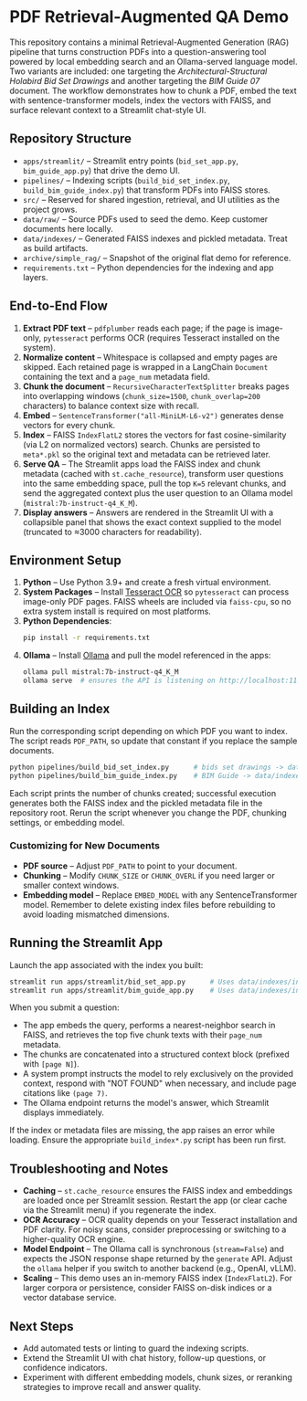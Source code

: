 # PDF Retrieval-Augmented QA Demo

This repository contains a minimal Retrieval-Augmented Generation (RAG) pipeline that turns construction PDFs into a question-answering tool powered by local embedding search and an Ollama-served language model. Two variants are included: one targeting the *Architectural-Structural Holabird Bid Set Drawings* and another targeting the *BIM Guide 07* document. The workflow demonstrates how to chunk a PDF, embed the text with sentence-transformer models, index the vectors with FAISS, and surface relevant context to a Streamlit chat-style UI.

## Repository Structure

- `apps/streamlit/` – Streamlit entry points (`bid_set_app.py`, `bim_guide_app.py`) that drive the demo UI.
- `pipelines/` – Indexing scripts (`build_bid_set_index.py`, `build_bim_guide_index.py`) that transform PDFs into FAISS stores.
- `src/` – Reserved for shared ingestion, retrieval, and UI utilities as the project grows.
- `data/raw/` – Source PDFs used to seed the demo. Keep customer documents here locally.
- `data/indexes/` – Generated FAISS indexes and pickled metadata. Treat as build artifacts.
- `archive/simple_rag/` – Snapshot of the original flat demo for reference.
- `requirements.txt` – Python dependencies for the indexing and app layers.

## End-to-End Flow

1. **Extract PDF text** – `pdfplumber` reads each page; if the page is image-only, `pytesseract` performs OCR (requires Tesseract installed on the system).
2. **Normalize content** – Whitespace is collapsed and empty pages are skipped. Each retained page is wrapped in a LangChain `Document` containing the text and a `page_num` metadata field.
3. **Chunk the document** – `RecursiveCharacterTextSplitter` breaks pages into overlapping windows (`chunk_size=1500`, `chunk_overlap=200` characters) to balance context size with recall.
4. **Embed** – `SentenceTransformer("all-MiniLM-L6-v2")` generates dense vectors for every chunk.
5. **Index** – FAISS `IndexFlatL2` stores the vectors for fast cosine-similarity (via L2 on normalized vectors) search. Chunks are persisted to `meta*.pkl` so the original text and metadata can be retrieved later.
6. **Serve QA** – The Streamlit apps load the FAISS index and chunk metadata (cached with `st.cache_resource`), transform user questions into the same embedding space, pull the top `K=5` relevant chunks, and send the aggregated context plus the user question to an Ollama model (`mistral:7b-instruct-q4_K_M`).
7. **Display answers** – Answers are rendered in the Streamlit UI with a collapsible panel that shows the exact context supplied to the model (truncated to ≈3000 characters for readability).

## Environment Setup

1. **Python** – Use Python 3.9+ and create a fresh virtual environment.
2. **System Packages** – Install [Tesseract OCR](https://github.com/tesseract-ocr/tesseract) so `pytesseract` can process image-only PDF pages. FAISS wheels are included via `faiss-cpu`, so no extra system install is required on most platforms.
3. **Python Dependencies**:
   ```bash
   pip install -r requirements.txt
   ```
4. **Ollama** – Install [Ollama](https://ollama.ai/) and pull the model referenced in the apps:
   ```bash
   ollama pull mistral:7b-instruct-q4_K_M
   ollama serve  # ensures the API is listening on http://localhost:11434
   ```

## Building an Index

Run the corresponding script depending on which PDF you want to index. The script reads `PDF_PATH`, so update that constant if you replace the sample documents.

```bash
python pipelines/build_bid_set_index.py      # bids set drawings -> data/indexes/index.faiss
python pipelines/build_bim_guide_index.py    # BIM Guide -> data/indexes/index1.faiss
```

Each script prints the number of chunks created; successful execution generates both the FAISS index and the pickled metadata file in the repository root. Rerun the script whenever you change the PDF, chunking settings, or embedding model.

### Customizing for New Documents

- **PDF source** – Adjust `PDF_PATH` to point to your document.
- **Chunking** – Modify `CHUNK_SIZE` or `CHUNK_OVERL` if you need larger or smaller context windows.
- **Embedding model** – Replace `EMBED_MODEL` with any SentenceTransformer model. Remember to delete existing index files before rebuilding to avoid loading mismatched dimensions.

## Running the Streamlit App

Launch the app associated with the index you built:

```bash
streamlit run apps/streamlit/bid_set_app.py      # Uses data/indexes/index.faiss + meta.pkl
streamlit run apps/streamlit/bim_guide_app.py    # Uses data/indexes/index1.faiss + meta1.pkl
```

When you submit a question:
- The app embeds the query, performs a nearest-neighbor search in FAISS, and retrieves the top five chunk texts with their `page_num` metadata.
- The chunks are concatenated into a structured context block (prefixed with `[page N]`).
- A system prompt instructs the model to rely exclusively on the provided context, respond with "NOT FOUND" when necessary, and include page citations like `(page 7)`.
- The Ollama endpoint returns the model's answer, which Streamlit displays immediately.

If the index or metadata files are missing, the app raises an error while loading. Ensure the appropriate `build_index*.py` script has been run first.

## Troubleshooting and Notes

- **Caching** – `st.cache_resource` ensures the FAISS index and embeddings are loaded once per Streamlit session. Restart the app (or clear cache via the Streamlit menu) if you regenerate the index.
- **OCR Accuracy** – OCR quality depends on your Tesseract installation and PDF clarity. For noisy scans, consider preprocessing or switching to a higher-quality OCR engine.
- **Model Endpoint** – The Ollama call is synchronous (`stream=False`) and expects the JSON response shape returned by the `generate` API. Adjust the `ollama` helper if you switch to another backend (e.g., OpenAI, vLLM).
- **Scaling** – This demo uses an in-memory FAISS index (`IndexFlatL2`). For larger corpora or persistence, consider FAISS on-disk indices or a vector database service.

## Next Steps

- Add automated tests or linting to guard the indexing scripts.
- Extend the Streamlit UI with chat history, follow-up questions, or confidence indicators.
- Experiment with different embedding models, chunk sizes, or reranking strategies to improve recall and answer quality.
